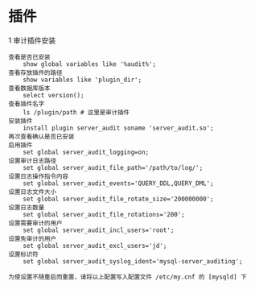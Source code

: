 # 插件

1 审计插件安装

    查看是否已安装
        show global variables like '%audit%';
    查看存放插件的路径
        show variables like 'plugin_dir';
    查看数据库版本
        select version();
    查看插件名字
        ls /plugin/path # 这里是审计插件
    安装插件
        install plugin server_audit soname 'server_audit.so';
    再次查看确认是否已安装
    启用插件
        set global server_audit_logging=on;
    设置审计日志路径
        set global server_audit_file_path='/path/to/log/';
    设置日志操作指令内容
        set global server_audit_events='QUERY_DDL,QUERY_DML';
    设置日志文件大小
        set global server_audit_file_rotate_size='200000000';
    设置日志数量
        set global server_audit_file_rotations='200';
    设置需要审计的用户
        set global server_audit_incl_users='root';
    设置免审计的用户
        set global server_audit_excl_users='jd';
    设置标识符
        set global server_audit_syslog_ident='mysql-server_auditing';

    为使设置不随重启而重置，请将以上配置写入配置文件 /etc/my.cnf 的 [mysqld] 下
